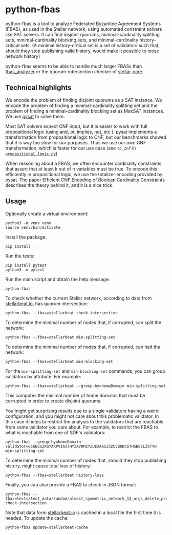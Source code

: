 # python-fbas

python-fbas is a tool to analyze Federated Byzantine Agreement Systems (FBAS), as used in the Stellar network, using automated constraint solvers like SAT solvers.
It can find disjoint quorums, minimal-cardinality splitting sets, minimal-cardinality blocking sets, and minimal-cardinality history-critical sets.
(A minimal history-critical set is a set of validators such that, should they stop publishing valid history, would make it possible to loose network history)

python-fbas seems to be able to handle much larger FBASs than [fbas_analyzer](https://github.com/trudi-group/fbas_analyzer) or the quorum-intersection checker of [stellar-core](https://github.com/stellar/stellar-core/).

## Technical highlights

We encode the problem of finding disjoint quorums as a SAT instance.
We encode the problem of finding a minimal-cardinality splitting set and the problem of finding a minimal-cardinality blocking set as MaxSAT instances.
We use [pysat](https://pysathq.github.io/) to solve them.

Most SAT solvers expect CNF input, but it is easier to work with full propositional logic (using and, or, implies, not, etc.).
pysat implements a transformation from propositional logic to CNF, but our benchmarks showed that it is way too slow for our purposes.
Thus we use our own CNF transformation, which is faster for our use case (see `to_cnf` in [`propositional_logic.py`](./python_fbas/propositional_logic.py)).

When reasoning about a FBAS, we often encounter cardinality constraints that assert that at least k out of n variables must be true.
To encode this efficiently in propositional logic, we use the totalizer encoding provided by pysat.
The paper [Efficient CNF Encoding of Boolean Cardinality Constraints](https://citeseerx.ist.psu.edu/document?repid=rep1&type=pdf&doi=a9481bf4ce2b5c20d2e282dd69dcb92bddcc36c9) describes the theory behind it, and it is a nice trick.

## Usage

Optionally create a virtual environment:

```
python3 -m venv venv
source venv/bin/activate
```

Install the package:
```
pip install .
```

Run the tests:
```
pip install pytest
python3 -m pytest
```

Run the main script and obtain the help message:
```
python-fbas
```

To check whether the current Stellar network, according to data from [stellarbeat.io](https://stellarbeat.io), has quorum intersection:
```
python-fbas --fbas=stellarbeat check-intersection
```

To determine the minimal number of nodes that, if corrupted, can split the network:
```
python-fbas --fbas=stellarbeat min-splitting-set
```
To determine the minimal number of nodes that, if corrupted, can halt the network:
```
python-fbas --fbas=stellarbeat min-blocking-set
```

For the `min-splitting-set` and `min-blocking-set` commands, you can group validators by attribute.
For example:
```
python-fbas --fbas=stellarbeat --group-by=homeDomain min-splitting-set
```
This computes the minimal number of home domains that must be corrupted in order to create disjoint quorums.

You might get surprising results due to a single validators having a weird configuration, and you might not care about this problematic validator.
In this case it helps to restrict the analysis to the validators that are reachable from some validator you care about.
For example, to restrict the FBAS to what is reachable from one of SDF's validators:
```
python-fbas --group-by=homeDomain --validator=GCGB2S2KGYARPVIA37HYZXVRM2YZUEXA6S33ZU5BUDC6THSB62LZSTYH min-splitting-set
```
To determine the minimal number of nodes that, should they stop publishing history, might cause total loss of history:
```
python-fbas --fbas=stellarbeat history-loss
```

Finally, you can also provide a FBAS to check in JSON format:
```
python-fbas --fbas=tests/test_data/random/almost_symmetric_network_13_orgs_delete_prob_factor_1.json check-intersection
```

Note that data form [stellarbeat.io](https://stellarbeat.io) is cached in a local file the first time it is needed.
To update the cache:
```
python-fbas update-stellarbeat-cache
```


